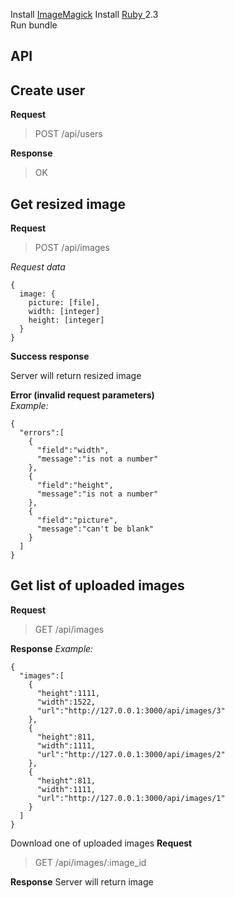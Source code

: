 Install [ImageMagick][1]
Install [Ruby ][2] 2.3  
Run bundle

## API ##

Create user
-------

**Request**

> POST /api/users

**Response**

> OK

Get resized image
-----------------

**Request**
> POST /api/images



*Request data*
```
{
  image: {
    picture: [file],
    width: [integer]
    height: [integer]
  }
}
```

**Success response**  

Server will return resized image


**Error (invalid request parameters)**  
*Example:*
```
{
  "errors":[
    {
      "field":"width",
      "message":"is not a number"
    },
    {
      "field":"height",
      "message":"is not a number"
    },
    {
      "field":"picture",
      "message":"can't be blank"
    }
  ]
}
```

Get list of uploaded images
-------

**Request**

> GET /api/images

**Response**
*Example:*
```
{  
  "images":[  
    {  
      "height":1111,
      "width":1522,
      "url":"http://127.0.0.1:3000/api/images/3"
    },
    {  
      "height":811,
      "width":1111,
      "url":"http://127.0.0.1:3000/api/images/2"
    },
    {  
      "height":811,
      "width":1111,
      "url":"http://127.0.0.1:3000/api/images/1"
    }
  ]
}
```

Download one of uploaded images
**Request**
> GET /api/images/:image_id

**Response**
Server will return image

  [1]: http://www.imagemagick.org/script/index.php
  [2]: https://www.ruby-lang.org/                